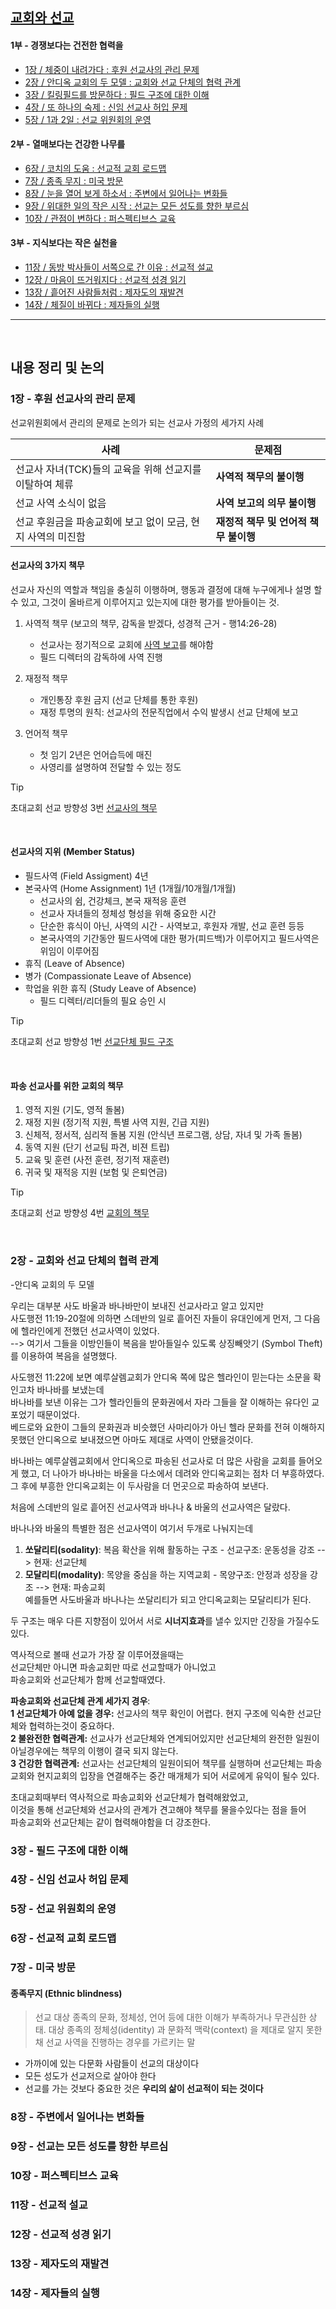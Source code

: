 ## [교회와 선교](https://www.duranno.us/view/goods.asp?cod=479794)
#### 1부 - 경쟁보다는 건전한 협력을
* [1장 / 체중이 내려가다 : 후원 선교사의 관리 문제](#1장---후원-선교사의-관리-문제)
* [2장 / 안디옥 교회의 두 모델 : 교회와 선교 단체의 협력 관계](#2장---교회와-선교-단체의-협력-관계)
* [3장 / 킬링필드를 방문하다 : 필드 구조에 대한 이해](#3장---필드-구조에-대한-이해)
* [4장 / 또 하나의 숙제 : 신임 선교사 허입 문제](#4장---신임-선교사-허입-문제)
* [5장 / 1과 2일 : 선교 위원회의 운영](#5장---선교-위원회의-운영)

#### 2부 - 열매보다는 건강한 나무를
* [6장 / 코치의 도움 : 선교적 교회 로드맵](#6장---선교적-교회-로드맵)
* [7장 / 종족 무지 : 미국 방문](#7장---미국-방문)
* [8장 / 눈을 열어 보게 하소서 : 주변에서 일어나는 변화들](#8장---주변에서-일어나는-변화들)
* [9장 / 위대한 일의 작은 시작 : 선교는 모든 성도를 향한 부르심](#9장---선교는-모든-성도를-향한-부르심)
* [10장 / 관점이 변하다 : 퍼스펙티브스 교육](#10장---퍼스펙티브스-교육)

#### 3부 - 지식보다는 작은 실천을
* [11장 / 동방 박사들이 서쪽으로 간 이유 : 선교적 설교](#11장---선교적-설교)
* [12장 / 마음이 뜨거워지다 : 선교적 성경 읽기](#12장---선교적-성경-읽기)
* [13장 / 흩어진 사람들처럼 : 제자도의 재발견](#13장---제자도의-재발견)
* [14장 / 체질이 바뀌다 : 제자들의 실행](#14장---제자들의-실행)


----
<br/>

## 내용 정리 및 논의

### 1장 - 후원 선교사의 관리 문제

 선교위원회에서 관리의 문제로 논의가 되는 선교사 가정의 세가지 사례

| 사례 | 문제점 |
|------|--------|
| 선교사 자녀(TCK)들의 교육을 위해 선교지를 이탈하여 체류 | **사역적 책무의 불이행** |
| 선교 사역 소식이 없음 | **사역 보고의 의무 불이행** |
| 선교 후원금을 파송교회에 보고 없이 모금, 현지 사역의 미진함 | **재정적 책무 및 언어적 책무 불이행** |

#### 선교사의 3가지 책무

선교사 자신의 역할과 책임을 충실히 이행하며, 행동과 결정에 대해 누구에게나 설명 할 수 있고, 그것이 올바르게 이루어지고 있는지에 대한 평가를 받아들이는 것.

1. 사역적 책무 (보고의 책무, 감독을 받겠다, 성경적 근거 - 행14:26-28)
   * 선교사는 정기적으로 교회에 [사역 보고](../../../사역보고서/README.md)를 해야함
   * 필드 디렉터의 감독하에 사역 진행

2. 재정적 책무
   * 개인통장 후원 금지 (선교 단체를 통한 후원)
   * 재정 투명의 원칙: 선교사의 전문직업에서 수익 발생시 선교 단체에 보고

3. 언어적 책무
   * 첫 임기 2년은 언어습득에 매진
   * 사영리를 설명하여 전달할 수 있는 정도

> [!TIP]
> 초대교회 선교 방향성 3번 [선교사의 책무](../../../README.md#선교사의-3가지-책무)
<br/>

#### 선교사의 지위 (Member Status)
* 필드사역 (Field Assigment) 4년
* 본국사역 (Home Assignment) 1년 (1개월/10개월/1개월)
  * 선교사의 쉼, 건강체크, 본국 재적응 훈련
  * 선교사 자녀들의 정체성 형성을 위해 중요한 시간
  * 단순한 휴식이 아닌, 사역의 시간 - 사역보고, 후원자 개발, 선교 훈련 등등
  * 본국사역의 기간동안 필드사역에 대한 평가(피드백)가 이루어지고 필드사역은 위임이 이루어짐
* 휴직 (Leave of Absence)
* 병가 (Compassionate Leave of Absence)
* 학업을 위한 휴직 (Study Leave of Absence)
  * 필드 디렉터/리더들의 필요 승인 시
> [!TIP]
> 초대교회 선교 방향성 1번 [선교단체 필드 구조](../../../README.md#-뉴저지초대교회-선교방향성)
<br/>

#### 파송 선교사를 위한 교회의 책무 

1. 영적 지원 (기도, 영적 돌봄)
2. 재정 지원 (정기적 지원, 특별 사역 지원, 긴급 지원)
3. 신체적, 정서적, 심리적 돌봄 지원 (안식년 프로그램, 상담, 자녀 및 가족 돌봄)
4. 동역 지원 (단기 선교팀 파견, 비젼 트립)
5. 교육 및 훈련 (사전 훈련, 정기적 재훈련)
6. 귀국 및 재적응 지원 (보험 및 은퇴연금)

> [!TIP]
> 초대교회 선교 방향성 4번 [교회의 책무](../../../README.md#파송-선교사를-향한-교회의-책무)
<br/>

### 2장 - 교회와 선교 단체의 협력 관계
-안디옥 교회의 두 모델

우리는 대부분 사도 바울과 바나바만이 보내진 선교사라고 알고 있지만  
사도행전 11:19-20절에 의하면 스데반의 일로 흩어진 자들이 유대인에게 먼저, 그 다음에 헬라인에게 전했던 선교사역이 있었다.   
--> 여기서 그들을 이방인들이 복음을 받아들일수 있도록 상징빼앗기 (Symbol Theft)를 이용하여 복음을 설명했다. 
  
사도행전 11:22에 보면 예루살렘교회가 안디옥 쪽에 많은 헬라인이 믿는다는 소문을 확인고차 바나바를 보냈는데  
바나바를 보낸 이유는 그가 헬라인들의 문화권에서 자라 그들을 잘 이해하는 유다인 교포었기 때문이었다.   
베드로와 요한이 그들의 문화권과 비슷했던 사마리아가 아닌 헬라 문화를 전혀 이해하지 못했던 안디옥으로 보내졌으면 아마도 제대로 사역이 안됐을것이다. 

바나바는 예루살렘교회에서 안디옥으로 파송된 선교사로 더 많은 사람을 교회를 들어오게 했고, 
더 나아가 바나바는 바울을 다소에서 데려와 안디옥교회는 점차 더 부흥하였다. 
그 후에 부흥한 안디옥교회는 이 두사람을 더 먼곳으로 파송하여 보낸다.

처음에 스데반의 일로 흩어진 선교사역과 바나나 & 바울의 선교사역은 달랐다. 

바나나와 바울의 특별한 점은 선교사역이 여기서 두개로 나눠지는데  

1) **쏘달리티(sodality)**: 복음 확산을 위해 활동하는 구조 - 선교구조: 운동성을 강조  --> 현재: 선교단체
2) **모달리티(modality)**: 목양을 중심을 하는 지역교회 - 목양구조: 안정과 성장을 강조  --> 현재: 파송교회  
예를들면 사도바울과 바나나는 쏘달리티가 되고 안디옥교회는 모달리티가 된다.

두 구조는 매우 다른 지향점이 있어서 서로 **시너지효과**를 낼수 있지만 긴장을 가질수도 있다. 

역사적으로 볼때 선교가 가장 잘 이루어졌을때는  
선교단체만 아니면 파송교회만 따로 선교할때가 아니었고   
파송교회와 선교단체가 함께 선교할때였다. 

**파송교회와 선교단체 관계 세가지 경우**:  
**1 선교단체가 아예 없을 경우:** 선교사의 책무 확인이 어렵다. 현지 구조에 익숙한 선교단체와 협력하는것이 중요하다.   
**2 불완전한 협력관계:** 선교사가 선교단체와 연계되어있지만 선교단체의 완전한 일원이 아닐경우에는 책무의 이행이 결국 되지 않는다.  
**3 건강한 협력관계:** 선교사는 선교단체의 일원이되어 책무를 실행하며 선교단체는 파송교회와 현지교회의 입장을 연결해주는 중간 매개체가 되어 서로에게 유익이 될수 있다.  

초대교회때부터 역사적으로 파송교회와 선교단체가 협력해왔었고,   
이것을 통해 선교단체와 선교사의 관계가 견고해야 책무를 물을수있다는 점을 들어   
파송교회와 선교단체는 같이 협력해야함을 더 강조한다. 

### 3장 - 필드 구조에 대한 이해


### 4장 - 신임 선교사 허입 문제


### 5장 - 선교 위원회의 운영


### 6장 - 선교적 교회 로드맵


### 7장 - 미국 방문
#### 종족무지 (Ethnic blindness)
> 선교 대상 종족의 문화, 정체성, 언어 등에 대한 이해가 부족하거나 무관심한 상태. 대상 종족의 정체성(identity) 과 문화적 맥락(context) 을 제대로 알지 못한 채 선교 사역을 진행하는 경우를 가르키는 말

* 가까이에 있는 다문화 사람들이 선교의 대상이다
* 모든 성도가 선교저으로 살아야 한다
* 선교를 가는 것보다 중요한 것은 **우리의 삶이 선교적이 되는 것이다**

### 8장 - 주변에서 일어나는 변화들


### 9장 - 선교는 모든 성도를 향한 부르심


### 10장 - 퍼스펙티브스 교육


### 11장 - 선교적 설교


### 12장 - 선교적 성경 읽기


### 13장 - 제자도의 재발견


### 14장 - 제자들의 실행
